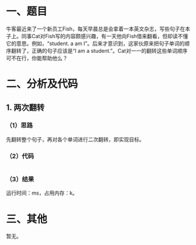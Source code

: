 # 一、题目
牛客最近来了一个新员工Fish，每天早晨总是会拿着一本英文杂志，写些句子在本子上。同事Cat对Fish写的内容颇感兴趣，有一天他向Fish借来翻看，但却读不懂它的意思。例如，“student. a am I”。后来才意识到，这家伙原来把句子单词的顺序翻转了，正确的句子应该是“I am a student.”。Cat对一一的翻转这些单词顺序可不在行，你能帮助他么？  
# 二、分析及代码
## 1. 两次翻转
### （1）思路
先翻转整个句子，再对各个单词进行二次翻转，即实现目标。  
### （2）代码
```java

```
### （3）结果
运行时间：ms，占用内存：k。 
# 三、其他
暂无。
